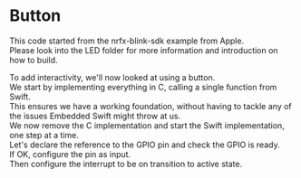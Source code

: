 # Button

This code started from the nrfx-blink-sdk example from Apple.  
Please look into the LED folder for more information and introduction on how to build.

To add interactivity, we'll now looked at using a button.  
We start by implementing everything in C, calling a single function from Swift.  
This ensures we have a working foundation, without having to tackle any of the issues Embedded Swift might throw at us.  
We now remove the C implementation and start the Swift implementation, one step at a time.  
Let's declare the reference to the GPIO pin and check the GPIO is ready.  
If OK, configure the pin as input.  
Then configure the interrupt to be on transition to active state.  